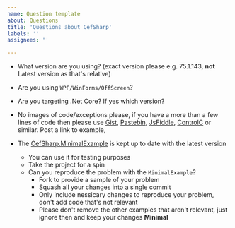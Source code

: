```yaml
---
name: Question template
about: Questions
title: 'Questions about CefSharp'
labels: ''
assignees: ''

---
```


- What version are you using? (exact version please e.g. 75.1.143, **not** Latest version as that's relative)

- Are you using `WPF/WinForms/OffScreen`?

- Are you targeting .Net Core? If yes which version?

- No images of code/exceptions please, if you have a more than a few lines of code then please use [Gist](http://gist.github.com/), [Pastebin](https://pastebin.com/), [JsFiddle](https://jsfiddle.net/), [ControlC](https://controlc.com/) or similar. Post a link to example, 

- The [CefSharp.MinimalExample](https://github.com/cefsharp/CefSharp) is kept up to date with the latest version
  - You can use it for testing purposes
  - Take the project for a spin
  - Can you reproduce the problem with the `MinimalExample`?
    - Fork to provide a sample of your problem
    - Squash all your changes into a single commit
    - Only include nessicary changes to reproduce your problem, don't add code that's not relevant
    - Please don't remove the other examples that aren't relevant, just ignore then and keep your changes **Minimal**
